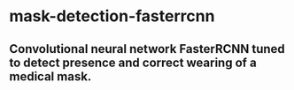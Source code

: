 # mask-detection-fasterrcnn

## Convolutional neural network FasterRCNN tuned to detect presence and correct wearing of a medical mask.